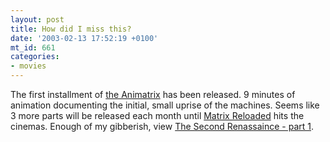 ```yaml
---
layout: post
title: How did I miss this?
date: '2003-02-13 17:52:19 +0100'
mt_id: 661
categories:
- movies
---
```

The first installment of <a href="http://www.theanimatrix.com" title="What is the Animatrix">the Animatrix</a> has been released. 9 minutes of animation documenting the initial, small uprise of the machines. Seems like 3 more parts will be released each month until <a href="http://us.imdb.com/Title?0234215" title="Matrix Reloaded on IDMb">Matrix Reloaded</a> hits the cinemas. Enough of my gibberish, view <a href="http://whatisthematrix.warnerbros.com/index_anime.html">The Second Renassaince - part 1</a>.
